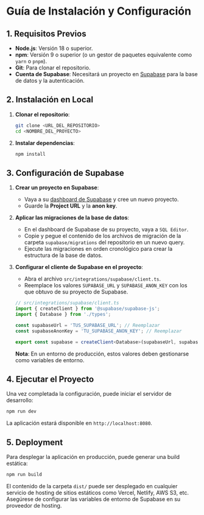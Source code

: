 
# Guía de Instalación y Configuración

## 1. Requisitos Previos

- **Node.js**: Versión 18 o superior.
- **npm**: Versión 9 o superior (o un gestor de paquetes equivalente como `yarn` o `pnpm`).
- **Git**: Para clonar el repositorio.
- **Cuenta de Supabase**: Necesitará un proyecto en [Supabase](https://supabase.com) para la base de datos y la autenticación.

## 2. Instalación en Local

1.  **Clonar el repositorio**:
    ```bash
    git clone <URL_DEL_REPOSITORIO>
    cd <NOMBRE_DEL_PROYECTO>
    ```

2.  **Instalar dependencias**:
    ```bash
    npm install
    ```

## 3. Configuración de Supabase

1.  **Crear un proyecto en Supabase**:
    - Vaya a su [dashboard de Supabase](https://app.supabase.com) y cree un nuevo proyecto.
    - Guarde la **Project URL** y la **anon key**.

2.  **Aplicar las migraciones de la base de datos**:
    - En el dashboard de Supabase de su proyecto, vaya a `SQL Editor`.
    - Copie y pegue el contenido de los archivos de migración de la carpeta `supabase/migrations` del repositorio en un nuevo query.
    - Ejecute las migraciones en orden cronológico para crear la estructura de la base de datos.

3.  **Configurar el cliente de Supabase en el proyecto**:
    - Abra el archivo `src/integrations/supabase/client.ts`.
    - Reemplace los valores `SUPABASE_URL` y `SUPABASE_ANON_KEY` con los que obtuvo de su proyecto de Supabase.

    ```typescript
    // src/integrations/supabase/client.ts
    import { createClient } from '@supabase/supabase-js';
    import { Database } from './types';

    const supabaseUrl = 'TUS_SUPABASE_URL'; // Reemplazar
    const supabaseAnonKey = 'TU_SUPABASE_ANON_KEY'; // Reemplazar

    export const supabase = createClient<Database>(supabaseUrl, supabaseAnonKey);
    ```

    **Nota**: En un entorno de producción, estos valores deben gestionarse como variables de entorno.

## 4. Ejecutar el Proyecto

Una vez completada la configuración, puede iniciar el servidor de desarrollo:

```bash
npm run dev
```

La aplicación estará disponible en `http://localhost:8080`.

## 5. Deployment

Para desplegar la aplicación en producción, puede generar una build estática:

```bash
npm run build
```

El contenido de la carpeta `dist/` puede ser desplegado en cualquier servicio de hosting de sitios estáticos como Vercel, Netlify, AWS S3, etc. Asegúrese de configurar las variables de entorno de Supabase en su proveedor de hosting.


